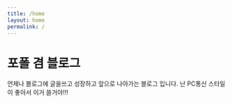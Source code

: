 ```yaml
---
title: /home
layout: home
permalink: /
---
```


# 포폴 겸 블로그

언제나 블로그에 글을쓰고 성장하고 앞으로 나아가는 블로그 입니다.
난 PC통신 스타일이 좋아서 이거 쓸거야!!!


